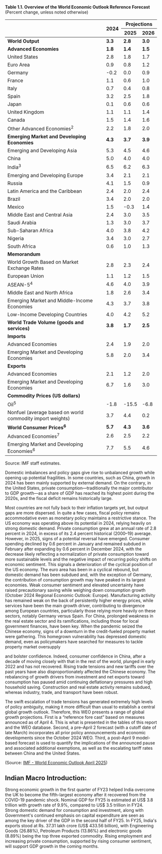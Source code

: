 **Table 1.1. Overview of the World Economic Outlook Reference Forecast**
(Percent change, unless noted otherwise)

<table><thead><tr><th rowspan="2"></th><th rowspan="2">2024</th><th colspan="2">Projections</th></tr><tr><th>2025</th><th>2026</th></tr></thead><tbody><tr><td><strong>World Output</strong></td><td><strong>3.3</strong></td><td><strong>2.8</strong></td><td><strong>3.0</strong></td></tr><tr><td><strong>Advanced Economies</strong></td><td><strong>1.8</strong></td><td><strong>1.4</strong></td><td><strong>1.5</strong></td></tr><tr><td>United States</td><td>2.8</td><td>1.8</td><td>1.7</td></tr><tr><td>Euro Area</td><td>0.9</td><td>0.8</td><td>1.2</td></tr><tr><td>Germany</td><td>-0.2</td><td>0.0</td><td>0.9</td></tr><tr><td>France</td><td>1.1</td><td>0.6</td><td>1.0</td></tr><tr><td>Italy</td><td>0.7</td><td>0.4</td><td>0.8</td></tr><tr><td>Spain</td><td>3.2</td><td>2.5</td><td>1.8</td></tr><tr><td>Japan</td><td>0.1</td><td>0.6</td><td>0.6</td></tr><tr><td>United Kingdom</td><td>1.1</td><td>1.1</td><td>1.4</td></tr><tr><td>Canada</td><td>1.5</td><td>1.4</td><td>1.6</td></tr><tr><td>Other Advanced Economies<sup>2</sup></td><td>2.2</td><td>1.8</td><td>2.0</td></tr><tr><td><strong>Emerging Market and Developing Economies</strong></td><td><strong>4.3</strong></td><td><strong>3.7</strong></td><td><strong>3.9</strong></td></tr><tr><td>Emerging and Developing Asia</td><td>5.3</td><td>4.5</td><td>4.6</td></tr><tr><td>China</td><td>5.0</td><td>4.0</td><td>4.0</td></tr><tr><td>India<sup>3</sup></td><td>6.5</td><td>6.2</td><td>6.3</td></tr><tr><td>Emerging and Developing Europe</td><td>3.4</td><td>2.1</td><td>2.1</td></tr><tr><td>Russia</td><td>4.1</td><td>1.5</td><td>0.9</td></tr><tr><td>Latin America and the Caribbean</td><td>2.4</td><td>2.0</td><td>2.4</td></tr><tr><td>Brazil</td><td>3.4</td><td>2.0</td><td>2.0</td></tr><tr><td>Mexico</td><td>1.5</td><td>-0.3</td><td>1.4</td></tr><tr><td>Middle East and Central Asia</td><td>2.4</td><td>3.0</td><td>3.5</td></tr><tr><td>Saudi Arabia</td><td>1.3</td><td>3.0</td><td>3.7</td></tr><tr><td>Sub-Saharan Africa</td><td>4.0</td><td>3.8</td><td>4.2</td></tr><tr><td>Nigeria</td><td>3.4</td><td>3.0</td><td>2.7</td></tr><tr><td>South Africa</td><td>0.6</td><td>1.0</td><td>1.3</td></tr><tr><td><strong>Memorandum</strong></td><td></td><td></td><td></td></tr><tr><td>World Growth Based on Market Exchange Rates</td><td>2.8</td><td>2.3</td><td>2.4</td></tr><tr><td>European Union</td><td>1.1</td><td>1.2</td><td>1.5</td></tr><tr><td>ASEAN-5<sup>4</sup></td><td>4.6</td><td>4.0</td><td>3.9</td></tr><tr><td>Middle East and North Africa</td><td>1.8</td><td>2.6</td><td>3.4</td></tr><tr><td>Emerging Market and Middle-Income Economies</td><td>4.3</td><td>3.7</td><td>3.8</td></tr><tr><td>Low-Income Developing Countries</td><td>4.0</td><td>4.2</td><td>5.2</td></tr><tr><td><strong>World Trade Volume (goods and services)</strong></td><td><strong>3.8</strong></td><td><strong>1.7</strong></td><td><strong>2.5</strong></td></tr><tr><td><strong>Imports</strong></td><td></td><td></td><td></td></tr><tr><td>Advanced Economies</td><td>2.4</td><td>1.9</td><td>2.0</td></tr><tr><td>Emerging Market and Developing Economies</td><td>5.8</td><td>2.0</td><td>3.4</td></tr><tr><td><strong>Exports</strong></td><td></td><td></td><td></td></tr><tr><td>Advanced Economies</td><td>2.1</td><td>1.2</td><td>2.0</td></tr><tr><td>Emerging Market and Developing Economies</td><td>6.7</td><td>1.6</td><td>3.0</td></tr><tr><td><strong>Commodity Prices (US dollars)</strong></td><td></td><td></td><td></td></tr><tr><td>Oil<sup>5</sup></td><td>-1.8</td><td>-15.5</td><td>-6.8</td></tr><tr><td>Nonfuel (average based on world commodity import weights)</td><td>3.7</td><td>4.4</td><td>0.2</td></tr><tr><td><strong>World Consumer Prices<sup>6</sup></strong></td><td><strong>5.7</strong></td><td><strong>4.3</strong></td><td><strong>3.6</strong></td></tr><tr><td>Advanced Economies<sup>7</sup></td><td>2.6</td><td>2.5</td><td>2.2</td></tr><tr><td>Emerging Market and Developing Economies<sup>6</sup></td><td>7.7</td><td>5.5</td><td>4.6</td></tr></tbody></table>

Source: IMF staff estimates.

Domestic imbalances and policy gaps give rise to unbalanced growth while opening up potential fragilities. In some countries, such as China, growth in 2024 has been mainly supported by external demand. On the contrary, in the United States, private consumption—traditionally the major contributor to GDP growth—as a share of GDP has reached its highest point during the 2020s, and the fiscal deficit remains historically large.

Most countries are not fully back to their inflation targets yet, but output gaps are more dispersed. In quite a few cases, fiscal policy remains accommodative even as monetary policy maintains a restrictive stance. The US economy was operating above its potential in 2024, relying heavily on strong domestic demand. Private consumption grew at an annual rate of 2.8 percent in 2024, in excess of its 2.4 percent historical (2000–19) average. However, in 2025, signs of a potential reversal have emerged. Consumer spending declined by 0.6 percent in January and remained subdued in February after expanding by 0.6 percent in December 2024, with the decrease likely reflecting a normalization of private consumption toward more sustainable levels and the negative impact of recurring policy shifts on economic sentiment. This signals a deterioration of the cyclical position of the US economy. The euro area has been in a cyclical rebound, but domestic demand has been subdued and, with the exception of Germany, the contribution of consumption growth may have peaked in its largest economies. Weak consumer sentiment and elevated uncertainty have raised precautionary saving while weighing down consumption growth (October 2024 Regional Economic Outlook: Europe). Manufacturing activity has remained weak on the back of persistently higher energy prices, while services have been the main growth driver, contributing to divergence among European countries, particularly those relying more heavily on these sectors, notably Germany versus Spain. For China, prolonged weakness in the real estate sector and its ramifications, including those for local government finances, have been key. When the pandemic seized the Chinese economy, signs of a downturn in the credit-fueled property market were gathering. This homegrown vulnerability has depressed domestic demand, even as policymakers have searched for measures to tackle property market oversupply

and bolster confidence. Indeed, consumer confidence in China, after a decade of moving closely with that in the rest of the world, plunged in early 2022 and has not recovered. Rising trade tensions and new tariffs over the past years have also disproportionately affected the Chinese economy. The rebalancing of growth drivers from investment and net exports toward consumption has paused amid continuing deflationary pressures and high household saving. Construction and real estate activity remains subdued, whereas industry, trade, and transport have been robust.

The swift escalation of trade tensions has generated extremely high levels of policy ambiguity, making it more difficult than usual to establish a central global growth outlook. Therefore, this WEO presents a range of global growth projections. First is a “reference fore cast” based on measures announced as of April 4. This is what is presented in the tables of this report and the WEO database. Second, a pre–April 2 forecast (with a cutoff date of late March) incorporates all prior policy announcements and economic developments since the October 2024 WEO. Third, a post–April 9 model-based forecast is used to quantify the implications of the announced pause and associated additional exemptions, as well as the escalating tariff rates between China and the United States.

(Source: [IMF - World Economic Outlook April 2025](https://www.imf.org/externalosti/Pages/forecasts/forecasts_042021.htm))

## Indian Macro Introduction:

Strong economic growth in the first quarter of FY23 helped India overcome the UK to become the fifth-largest economy after it recovered from the COVID-19 pandemic shock. Nominal GDP for FY25 is estimated at US$ 3.8 trillion with growth rate of 9.9%, compared to US$ 3.5 trillion in FY24. Strong domestic demand for consumption and investment, along with Government's continued emphasis on capital expenditure are seen as among the key driver of the GDP in the second half of FY25. In FY25, India's exports stood at Rs. 37.31 lakh crore (US$ 433.56 billion), with Engineering Goods (26.88%), Petroleum Products (13.86%) and electronic goods (8.89%) being the top three exported commodity. Rising employment and increasing private consumption, supported by rising consumer sentiment, will support GDP growth in the coming months.
